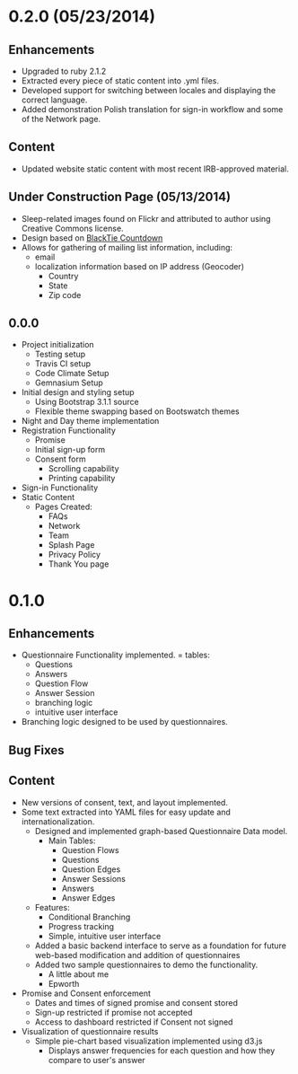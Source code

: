 # 0.2.0 (05/23/2014)
## Enhancements
- Upgraded to ruby 2.1.2
- Extracted every piece of static content into .yml files.
- Developed support for switching between locales and displaying the correct language.
- Added demonstration Polish translation for sign-in workflow and some of the Network page.

## Content
- Updated website static content with most recent IRB-approved material.

## Under Construction Page (05/13/2014)
- Sleep-related images found on Flickr and attributed to author using Creative Commons license.
- Design based on [BlackTie Countdown](http://www.blacktie.co/2014/03/counter-coming-soon-page/)
- Allows for gathering of mailing list information, including:
    - email
    - localization information based on IP address (Geocoder)
        - Country
        - State
        - Zip code

## 0.0.0
- Project initialization
    - Testing setup
    - Travis CI setup
    - Code Climate Setup
    - Gemnasium Setup
- Initial design and styling setup
    - Using Bootstrap 3.1.1 source
    - Flexible theme swapping based on Bootswatch themes
- Night and Day theme implementation
- Registration Functionality
    - Promise
    - Initial sign-up form
    - Consent form
        - Scrolling capability
        - Printing capability
- Sign-in Functionality
- Static Content
    - Pages Created:
        - FAQs
        - Network
        - Team
        - Splash Page
        - Privacy Policy
        - Thank You page

# 0.1.0
## Enhancements
  - Questionnaire Functionality implemented.
    = tables:
      - Questions
      - Answers
      - Question Flow
      - Answer Session
    - branching logic
    - intuitive user interface
  - Branching logic designed to be used by questionnaires.

## Bug Fixes
## Content
- New versions of consent, text, and layout implemented.
- Some text extracted into YAML files for easy update and internationalization.
    - Designed and implemented graph-based Questionnaire Data model.
        - Main Tables: 
            - Question Flows
            - Questions
            - Question Edges
            - Answer Sessions
            - Answers
            - Answer Edges
    - Features:
        - Conditional Branching
        - Progress tracking
        - Simple, intuitive user interface
    - Added a basic backend interface to serve as a foundation for future web-based modification and addition of questionnaires
    - Added two sample questionnaires to demo the functionality.
        - A little about me
        - Epworth
- Promise and Consent enforcement
    - Dates and times of signed promise and consent stored
    - Sign-up restricted if promise not accepted
    - Access to dashboard restricted if Consent not signed
- Visualization of questionnaire results
    - Simple pie-chart based visualization implemented using d3.js
        - Displays answer frequencies for each question and how they compare to user's answer